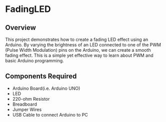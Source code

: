 # FadingLED
<h2>Overview</h2>
<p>This project demonstrates how to create a fading LED effect using an Arduino. By varying the brightness of an LED connected to one of the PWM (Pulse Width Modulation) pins on the Arduino, we can create a smooth fading effect. This is a simple yet effective way to learn about PWM and basic Arduino programming.</p>

<h2>Components Required</h2>
<ul>
   <li>Arduino Board(i.e. Arduino UNO)</li>
   <li>LED</li>
   <li>220-ohm Resistor</li>
   <li>Breadboard</li>
   <li>Jumper Wires</li>
   <li>USB Cable to connect Arduino to PC</li>
</ul>
   
   
   
